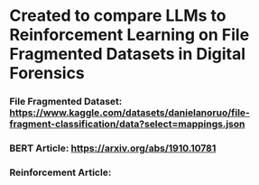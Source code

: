# Created to compare LLMs to Reinforcement Learning on File Fragmented Datasets in Digital Forensics

### File Fragmented Dataset: https://www.kaggle.com/datasets/danielanoruo/file-fragment-classification/data?select=mappings.json

### BERT Article: https://arxiv.org/abs/1910.10781

### Reinforcement Article: 